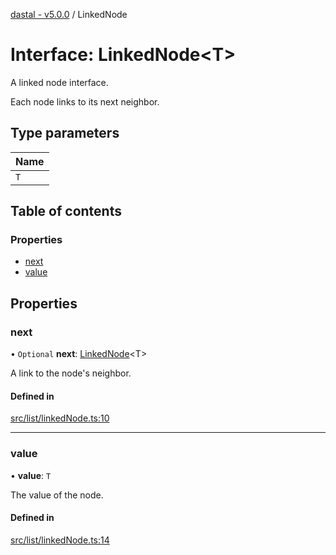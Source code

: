 [dastal - v5.0.0](../README.md) / LinkedNode

# Interface: LinkedNode<T\>

A linked node interface.

Each node links to its next neighbor.

## Type parameters

| Name |
| :------ |
| `T` |

## Table of contents

### Properties

- [next](linkednode.md#next)
- [value](linkednode.md#value)

## Properties

### next

• `Optional` **next**: [LinkedNode](linkednode.md)<T\>

A link to the node's neighbor.

#### Defined in

[src/list/linkedNode.ts:10](https://github.com/havelessbemore/dastal/blob/cd6a1d0/src/list/linkedNode.ts#L10)

___

### value

• **value**: `T`

The value of the node.

#### Defined in

[src/list/linkedNode.ts:14](https://github.com/havelessbemore/dastal/blob/cd6a1d0/src/list/linkedNode.ts#L14)
